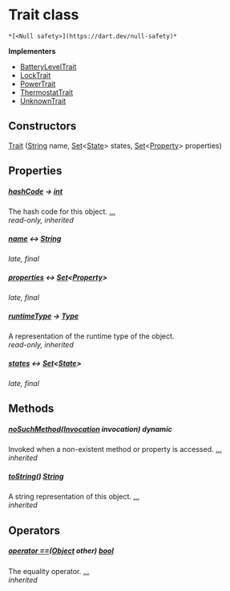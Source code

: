 


# Trait class






    *[<Null safety>](https://dart.dev/null-safety)*








**Implementers**

- [BatteryLevelTrait](../yonomi-sdk/BatteryLevelTrait-class.md)
- [LockTrait](../yonomi-sdk/LockTrait-class.md)
- [PowerTrait](../yonomi-sdk/PowerTrait-class.md)
- [ThermostatTrait](../yonomi-sdk/ThermostatTrait-class.md)
- [UnknownTrait](../yonomi-sdk/UnknownTrait-class.md)



## Constructors

[Trait](../yonomi-sdk/Trait/Trait.md) ([String](https://api.flutter.dev/flutter/dart-core/String-class.html) name, [Set](https://api.flutter.dev/flutter/dart-core/Set-class.html)&lt;[State](../yonomi-sdk/State-class.md)> states, [Set](https://api.flutter.dev/flutter/dart-core/Set-class.html)&lt;[Property](../yonomi-sdk/Property-class.md)> properties)

    


## Properties

##### [hashCode](https://api.flutter.dev/flutter/dart-core/Object/hashCode.html) &#8594; [int](https://api.flutter.dev/flutter/dart-core/int-class.html)



The hash code for this object. [...](https://api.flutter.dev/flutter/dart-core/Object/hashCode.html)  
_read-only, inherited_



##### [name](../yonomi-sdk/Trait/name.md) &#8596; [String](https://api.flutter.dev/flutter/dart-core/String-class.html)



   
_late, final_



##### [properties](../yonomi-sdk/Trait/properties.md) &#8596; [Set](https://api.flutter.dev/flutter/dart-core/Set-class.html)&lt;[Property](../yonomi-sdk/Property-class.md)>



   
_late, final_



##### [runtimeType](https://api.flutter.dev/flutter/dart-core/Object/runtimeType.html) &#8594; [Type](https://api.flutter.dev/flutter/dart-core/Type-class.html)



A representation of the runtime type of the object.   
_read-only, inherited_



##### [states](../yonomi-sdk/Trait/states.md) &#8596; [Set](https://api.flutter.dev/flutter/dart-core/Set-class.html)&lt;[State](../yonomi-sdk/State-class.md)>



   
_late, final_




## Methods

##### [noSuchMethod](https://api.flutter.dev/flutter/dart-core/Object/noSuchMethod.html)([Invocation](https://api.flutter.dev/flutter/dart-core/Invocation-class.html) invocation) dynamic



Invoked when a non-existent method or property is accessed. [...](https://api.flutter.dev/flutter/dart-core/Object/noSuchMethod.html)  
_inherited_



##### [toString](https://api.flutter.dev/flutter/dart-core/Object/toString.html)() [String](https://api.flutter.dev/flutter/dart-core/String-class.html)



A string representation of this object. [...](https://api.flutter.dev/flutter/dart-core/Object/toString.html)  
_inherited_




## Operators

##### [operator ==](https://api.flutter.dev/flutter/dart-core/Object/operator_equals.html)([Object](https://api.flutter.dev/flutter/dart-core/Object-class.html) other) [bool](https://api.flutter.dev/flutter/dart-core/bool-class.html)



The equality operator. [...](https://api.flutter.dev/flutter/dart-core/Object/operator_equals.html)  
_inherited_











